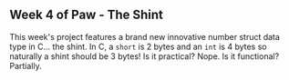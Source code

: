 ## Week 4 of Paw - The Shint

This week's project features a brand new innovative number struct data type in C... the shint. In C, a `short` is 2 bytes and an `int` is 4 bytes so naturally a shint should be 3 bytes! Is it practical? Nope. Is it functional? Partially.


